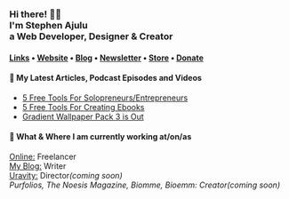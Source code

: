   <!-- Hi there! Feel free to make this your own but don't use my data. Attributions are welcomed --> 
<h3>Hi there! 👋🤓<br>I'm Stephen Ajulu<br>a Web Developer, Designer & Creator</h3>

<h4> <a href="https://links.stephenajulu.com">Links</a> • <a href="https://stephenajulu.com">Website</a> • <a href="https://stephenajulu.com/blog">Blog</a> • <a href="https://stephenajulu.substack.com">Newsletter</a> • <a href="https://stephenajulu.gumroad.com">Store</a> • <a href="https://www.paypal.com/donate/?hosted_button_id=SLNMRAJ59LRC8">Donate</a></h4>

<h4>📕 My Latest Articles, Podcast Episodes and Videos</h4>

<!-- BLOG-POST-LIST:START -->
- [5 Free Tools For Solopreneurs/Entrepreneurs](https://ajulusthoughts.stephenajulu.com/post/5-free-tools-for-solopreneurs-entrepreneurs/)
- [5 Free Tools For Creating Ebooks](https://ajulusthoughts.stephenajulu.com/post/5-free-tools-for-creating-ebooks/)
- [Gradient Wallpaper Pack 3 is Out](https://ajulusthoughts.stephenajulu.com/post/gradient-wallpaper-pack-3-is-out/)
<!-- BLOG-POST-LIST:END -->

<h4>💼 What & Where I am currently working at/on/as</h4>

<p>
<a href="https://stephenajulu.com">Online:</a> Freelancer<br>
<a href="https://ajulusthoughts.stephenajulu.com">My Blog:</a> Writer<br>
<a href="https://uravity.netlify.app">Uravity:</a> Director<em>(coming soon)</em<br>
<br>Purfolios, The Noesis Magazine, Biomme, Bioemm: Creator<em>(coming soon)</em>
</p>

